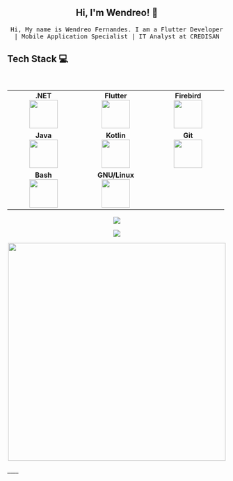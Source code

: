 <h2 align="center"> Hi, I'm Wendreo! 👋 <br/> </h2> 

<p align="center"> <samp>Hi, My name is Wendreo Fernandes. I am a Flutter Developer | Mobile Application Specialist | IT Analyst at CREDISAN </p>
  
  
## Tech Stack :computer:

<br>
<table>
<tbody>
 <tr>

<td align="center" width="20%">
<span><b><center>.NET</center></b></span> 
<img height=65px src="https://www.vectorlogo.zone/logos/dotnet/dotnet-ar21.svg"> 
  
</td>

<td align="center" width="20%">
<span><b><center>Flutter</center></b></span> 
<img height=65px src="https://img.icons8.com/color/2x/flutter.png"> 
</td>

<td align="center" width="20%">
<span><b><center>Firebird</center></b></span> 
<img height=65px src="https://firebirdsql.org/file/about/ds-firebird-logo-1000.png"> 
</td>

<tr>
<td align="center" width="20%">
<span><b><center>Java</center></b></span> 
<img height=65px src="https://img.icons8.com/color/96/000000/java-coffee-cup-logo.png"> 
</td>
  
<td align="center" width="20%">
<span><b><center>Kotlin</center></b></span> 
<img height=65px src="https://img.icons8.com/color/48/000000/kotlin.png"> 
</td>
 

<td align="center" width="20%">
<span><b><center>Git</center></b></span> 
<img height=65px src="https://img.icons8.com/color/48/000000/git.png"> 
</td>

<tr>
<td align="center" width="20%">
<span><b><center>Bash</center></b></span> 
<img height=65px src="https://img.icons8.com/fluent/48/000000/console.png"> 
</td>

 <td align="center" width="20%">
<span><b><center>GNU/Linux</center></b></span> 
<img height=65px src="https://img.icons8.com/color/96/000000/linux.png"> 
</td> 


</tr>

</tbody>
</table>

<p align = "center">
  <img src = "https://github-readme-stats.vercel.app/api?username=wendreof&show_icons=true&theme=dracula&line_height=27">
</p>

<p align = "center">
 <img src = "https://wakatime.com/share/@wendreof/cf648789-baf2-4d10-b999-c5d216e0b906.svg">
</p>

<p align = "center"  width="50%">
 <img height=500px src = "https://wakatime.com/share/@wendreof/a069e1da-5da3-447a-a565-5962ebbb118e.svg">
</p>
____


<!--
**wendreof/wendreof** is a ✨ _special_ ✨ repository because its `README.md` (this file) appears on your GitHub profile.

Here are some ideas to get you started:

- 🔭 I’m currently working on Credisan
- 🌱 I’m currently learning Flutter
- 👯 I’m looking to collaborate on 
- 🤔 I’m looking for help with ...
- 💬 Ask me about ...
- 📫 How to reach me: ...
- 😄 Pronouns: ...
- ⚡ Fun fact: ...
-->
